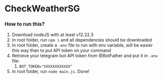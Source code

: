 # CheckWeatherSG

### How to run this?
1) Download nodeJS with at least v12.22.3
2) In root folder, run ```npm i``` and all dependencies should be downloaded
3) In root folder, create a ```.env``` file to run with env variable, will be easier this way than to put API token on your command
4) Retrieve your telegram bot API token from @BotFather and put it in ```.env``` file:
    1) ``` BOT_TOKEN="XXXXXXXXXXXX" ```
5) In root folder, run ```node main.js```. Done!
